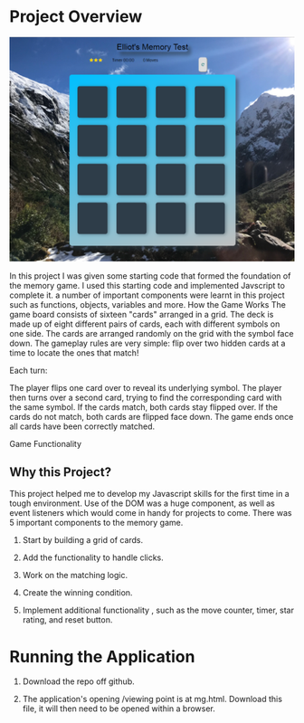 # Project Overview

![memoryGame](MemoryGame.PNG)

In this project I was given some starting code that formed the foundation of the memory game. I used this starting code and implemented Javscript to complete it. a number of important components were learnt in this project such as functions, objects, variables and more.
How the Game Works
The game board consists of sixteen "cards" arranged in a grid. The deck is made up of eight different pairs of cards, each with different symbols on one side. The cards are arranged randomly on the grid with the symbol face down. The gameplay rules are very simple: flip over two hidden cards at a time to locate the ones that match!

Each turn:

The player flips one card over to reveal its underlying symbol.
The player then turns over a second card, trying to find the corresponding card with the same symbol.
If the cards match, both cards stay flipped over.
If the cards do not match, both cards are flipped face down.
The game ends once all cards have been correctly matched.

Game Functionality


## Why this Project?

This project helped me to develop my Javascript skills for the first time in a tough environment. Use of the DOM was a huge component, as well as event listeners which would come in handy for projects to come. There was 5 important components to the memory game.

1.  Start by building a grid of cards.

2. Add the functionality to handle clicks.

3. Work on the matching logic.

4. Create the winning condition.

5. Implement additional functionality , such as the move counter, timer, star rating, and reset button.


# Running the Application

1. Download the repo off github.

2. The application's opening /viewing point is at mg.html. Download this file, it will then need to be opened within a browser.
